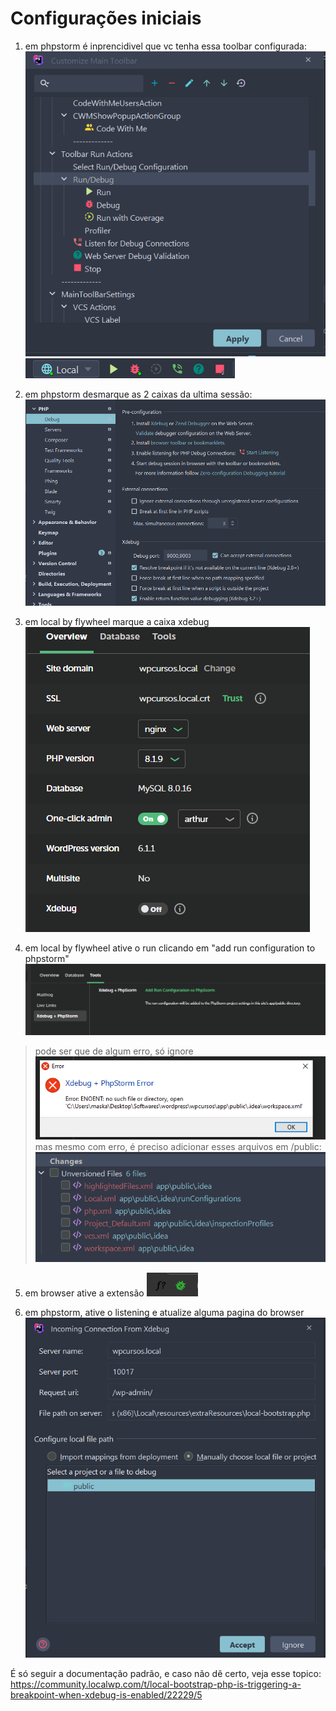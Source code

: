 # Configurações iniciais

1. em phpstorm é inprencidivel que vc tenha essa toolbar configurada:
![img.png](img.png)
![img_1.png](img_1.png)

2. em phpstorm desmarque as 2 caixas da ultima sessão:
![img_2.png](img_2.png)

3. em local by flywheel marque a caixa xdebug 
![img_3.png](img_3.png)

4. em local by flywheel ative o run clicando em "add run configuration to phpstorm"
![img_4.png](img_4.png)
> pode ser que de algum erro, só ignore
![img_10.png](img_10.png)
> mas mesmo com erro, é preciso adicionar esses arquivos em /public:
![img_11.png](img_11.png)

5. em browser ative a extensão
![img_5.png](img_5.png)

6. em phpstorm, ative o listening e atualize alguma pagina do browser
![img_12.png](img_12.png)


É só seguir a documentação padrão, e caso não dê certo, veja esse topico:
https://community.localwp.com/t/local-bootstrap-php-is-triggering-a-breakpoint-when-xdebug-is-enabled/22229/5

